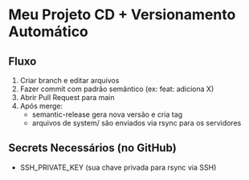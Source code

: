 # Meu Projeto CD + Versionamento Automático

## Fluxo
1. Criar branch e editar arquivos
2. Fazer commit com padrão semântico (ex: feat: adiciona X)
3. Abrir Pull Request para main
4. Após merge:
   - semantic-release gera nova versão e cria tag
   - arquivos de system/ são enviados via rsync para os servidores

## Secrets Necessários (no GitHub)
- SSH_PRIVATE_KEY (sua chave privada para rsync via SSH)

